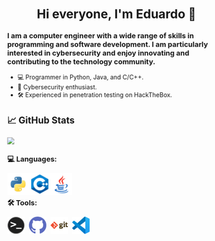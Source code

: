 <h1 align="center">
    Hi everyone, I'm Eduardo 👋
</h1>

### I am a computer engineer with a wide range of skills in programming and software development. I am particularly interested in cybersecurity and enjoy innovating and contributing to the technology community.

- 💻 Programmer in Python, Java, and C/C++.
- 🔐 Cybersecurity enthusiast.
- 🛠️ Experienced in penetration testing on HackTheBox.



## &#x1f4c8; GitHub Stats

<a href="https://github.com/Eduardo99RP/Eduardo99RP">
  <img align="center" src="https://github-readme-stats.vercel.app/api?username=Eduardo99RP&amp;rank_icon=github&amp;repo=github-readme-stats&amp;title_color=fff&amp;icon_color=f9f9f9&amp;text_color=9f9f9f&amp;bg_color=151515" />
</a>


### 💻  Languages:
<img align="left" alt="Python" width="50px" src="https://raw.githubusercontent.com/github/explore/80688e429a7d4ef2fca1e82350fe8e3517d3494d/topics/python/python.png" />

<img align="left" alt="C" width="50px" src="/iconos/icons8-c++-48.png" />

<img align="left" alt="Java" width="50px" src="/iconos/icons8-java-48.png" />

<br/> <!-- Esto es para el salto de línea -->
<br/>
### 🛠️ Tools:
<img align="left" alt="Terminal" width="40px" src="https://raw.githubusercontent.com/github/explore/80688e429a7d4ef2fca1e82350fe8e3517d3494d/topics/terminal/terminal.png" style="margin-right: 10px;" />

<img align="left" alt="GitHub" width="40px" src="/iconos/github-icon-2.svg" style="margin-right: 10px;" />

<img align="left" height="40" src="https://raw.githubusercontent.com/github/explore/80688e429a7d4ef2fca1e82350fe8e3517d3494d/topics/git/git.png" style="margin-right: 10px;">

<img align="left" alt="Visual Studio Code" width="40px" src="https://raw.githubusercontent.com/github/explore/78df643247d429f6cc873026c0622819ad797942/topics/visual-studio-code/visual-studio-code.png"/>

<br/> <!-- Otro salto de línea al final si es necesario -->

